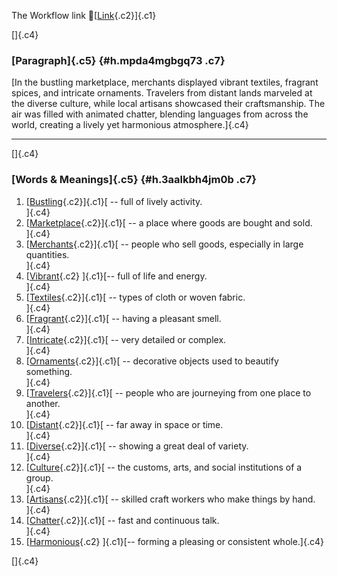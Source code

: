 The Workflow link
👏[[Link](https://www.google.com/url?q=http://www.google.com&sa=D&source=editors&ust=1759789167593357&usg=AOvVaw2Eo-6_YzULGColV2gQ1HN2){.c2}]{.c1}

[]{.c4}

### [Paragraph]{.c5} {#h.mpda4mgbgq73 .c7}

[In the bustling marketplace, merchants displayed vibrant textiles,
fragrant spices, and intricate ornaments. Travelers from distant lands
marveled at the diverse culture, while local artisans showcased their
craftsmanship. The air was filled with animated chatter, blending
languages from across the world, creating a lively yet harmonious
atmosphere.]{.c4}

------------------------------------------------------------------------

[]{.c4}

### [Words & Meanings]{.c5} {#h.3aalkbh4jm0b .c7}

1.  [[Bustling](https://www.google.com/url?q=http://www.google.com&sa=D&source=editors&ust=1759789167594877&usg=AOvVaw0zcjvTKy9U0jpkNq_SKS6s){.c2}]{.c1}[ --
    full of lively activity.\
    ]{.c4}
2.  [[Marketplace](https://www.google.com/url?q=http://www.google.com&sa=D&source=editors&ust=1759789167595149&usg=AOvVaw29RzqKnOWKvU_pgrVvDDSX){.c2}]{.c1}[ --
    a place where goods are bought and sold.\
    ]{.c4}
3.  [[Merchants](https://www.google.com/url?q=http://www.google.com&sa=D&source=editors&ust=1759789167595352&usg=AOvVaw2C-SNbU2sONpMRLd922X39){.c2}]{.c1}[ --
    people who sell goods, especially in large quantities.\
    ]{.c4}
4.  [[Vibrant](https://www.google.com/url?q=http://www.google.com&sa=D&source=editors&ust=1759789167595574&usg=AOvVaw1TsKa6u-dc_J-TlR-_6Foi){.c2}
    ]{.c1}[-- full of life and energy.\
    ]{.c4}
5.  [[Textiles](https://www.google.com/url?q=http://www.google.com&sa=D&source=editors&ust=1759789167595799&usg=AOvVaw0nGucGng5Wg7WAmn_UkR-r){.c2}]{.c1}[ --
    types of cloth or woven fabric.\
    ]{.c4}
6.  [[Fragrant](https://www.google.com/url?q=http://www.google.com&sa=D&source=editors&ust=1759789167595993&usg=AOvVaw3CioGdzMqFga0g6JgCUZMd){.c2}]{.c1}[ --
    having a pleasant smell.\
    ]{.c4}
7.  [[Intricate](https://www.google.com/url?q=http://www.google.com&sa=D&source=editors&ust=1759789167596160&usg=AOvVaw0GqpxIuB34HAR8QCaPPXLk){.c2}]{.c1}[ --
    very detailed or complex.\
    ]{.c4}
8.  [[Ornaments](https://www.google.com/url?q=http://www.google.com&sa=D&source=editors&ust=1759789167596363&usg=AOvVaw33dV5j7_8EIj_BMVV5kF8E){.c2}]{.c1}[ --
    decorative objects used to beautify something.\
    ]{.c4}
9.  [[Travelers](https://www.google.com/url?q=http://www.google.com&sa=D&source=editors&ust=1759789167596596&usg=AOvVaw2-6ktx7pyrDcT2CgFLRi2k){.c2}]{.c1}[ --
    people who are journeying from one place to another.\
    ]{.c4}
10. [[Distant](https://www.google.com/url?q=http://www.google.com&sa=D&source=editors&ust=1759789167596894&usg=AOvVaw15t946d6qyhKjmiYX_fXKJ){.c2}]{.c1}[ --
    far away in space or time.\
    ]{.c4}
11. [[Diverse](https://www.google.com/url?q=http://www.google.com&sa=D&source=editors&ust=1759789167597091&usg=AOvVaw3HWHrK6Op_CwaFbJIEk48V){.c2}]{.c1}[ --
    showing a great deal of variety.\
    ]{.c4}
12. [[Culture](https://www.google.com/url?q=http://www.google.com&sa=D&source=editors&ust=1759789167597266&usg=AOvVaw0RTaMJXot4OJc-tOo_nr8X){.c2}]{.c1}[ --
    the customs, arts, and social institutions of a group.\
    ]{.c4}
13. [[Artisans](https://www.google.com/url?q=http://www.google.com&sa=D&source=editors&ust=1759789167597531&usg=AOvVaw0A_jdDDY6qnkaBv3d8j08M){.c2}]{.c1}[ --
    skilled craft workers who make things by hand.\
    ]{.c4}
14. [[Chatter](https://www.google.com/url?q=http://www.google.com&sa=D&source=editors&ust=1759789167597769&usg=AOvVaw2fdTLXEChtYfFWY_e5vV-6){.c2}]{.c1}[ --
    fast and continuous talk.\
    ]{.c4}
15. [[Harmonious](https://www.google.com/url?q=http://www.google.com&sa=D&source=editors&ust=1759789167597952&usg=AOvVaw1N9-hw6rZ7UV1md7Mnpc1S){.c2}
    ]{.c1}[-- forming a pleasing or consistent whole.]{.c4}

[]{.c4}
